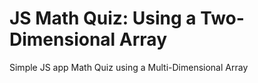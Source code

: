 # JS Math Quiz: Using a Two-Dimensional Array
Simple JS app Math Quiz using a Multi-Dimensional Array
